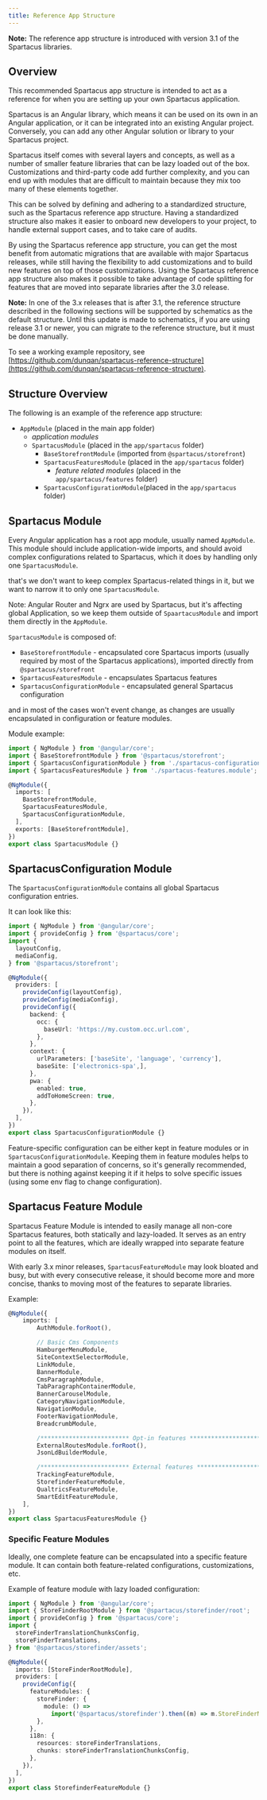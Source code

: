 ```yaml
---
title: Reference App Structure
---
```


**Note:** The reference app structure is introduced with version 3.1 of the Spartacus libraries.

## Overview

This recommended Spartacus app structure is intended to act as a reference for when you are setting up your own Spartacus application.

Spartacus is an Angular library, which means it can be used on its own in an Angular application, or it can be integrated into an existing Angular project. Conversely, you can add any other Angular solution or library to your Spartacus project.

Spartacus itself comes with several layers and concepts, as well as a number of smaller feature libraries that can be lazy loaded out of the box. Customizations and third-party code add further complexity, and you can end up with modules that are difficult to maintain because they mix too many of these elements together.

This can be solved by defining and adhering to a standardized structure, such as the Spartacus reference app structure. Having a standardized structure also makes it easier to onboard new developers to your project, to handle external support cases, and to take care of audits.

By using the Spartacus reference app structure, you can get the most benefit from automatic migrations that are available with major Spartacus releases, while still having the flexibility to add customizations and to build new features on top of those customizations. Using the Spartacus reference app structure also makes it possible to take advantage of code splitting for features that are moved into separate libraries after the 3.0 release.  

**Note:** In one of the 3.x releases that is after 3.1, the reference structure described in the following sections will be supported by schematics as the default structure. Until this update is made to schematics, if you are using release 3.1 or newer, you can migrate to the reference structure, but it must be done manually.

To see a working example repository, see [https://github.com/dunqan/spartacus-reference-structure](https://github.com/dunqan/spartacus-reference-structure).

## Structure Overview

The following is an example of the reference app structure:

- `AppModule` (placed in the main app folder)
  - _application modules_
  - `SpartacusModule` (placed in the `app/spartacus` folder)
    - `BaseStorefrontModule` (imported from `@spartacus/storefront`)
    - `SpartacusFeaturesModule` (placed in the `app/spartacus` folder)
      - _feature related modules_ (placed in the `app/spartacus/features` folder)
    - `SpartacusConfigurationModule`(placed in the `app/spartacus` folder)

## Spartacus Module

Every Angular application has a root app module, usually named `AppModule`. This module should include application-wide imports, and should avoid complex configurations related to Spartacus, which it does by handling only one `SpartacusModule`.

 that's we don't want to keep complex Spartacus-related things in it, but we want to narrow it to only one `SpartacusModule`.

Note:
Angular Router and Ngrx are used by Spartacus, but it's affecting global Application, so we keep them outside of `SpaartacusModule` and import them directly in the `AppModule`.

`SpartacusModule` is composed of:
- `BaseStorefrontModule` - encapsulated core Spartacus imports (usually required by most of the Spartacus applications), imported directly from `@spartacus/storefront`
- `SpartacusFeaturesModule` - encapsulates Spartacus features
- `SpartacusConfigurationModule` - encapsulated general Spartacus configuration

and in most of the cases won't event change, as changes are usually encapsulated in configuration or feature modules. 

Module example: 
```typescript
import { NgModule } from '@angular/core';
import { BaseStorefrontModule } from '@spartacus/storefront';
import { SpartacusConfigurationModule } from './spartacus-configuration.module';
import { SpartacusFeaturesModule } from './spartacus-features.module';

@NgModule({
  imports: [
    BaseStorefrontModule,
    SpartacusFeaturesModule,
    SpartacusConfigurationModule,
  ],
  exports: [BaseStorefrontModule],
})
export class SpartacusModule {}
```

## SpartacusConfiguration Module

The `SpartacusConfigurationModule` contains all global Spartacus configuration entries.


It can look like this:
```typescript
import { NgModule } from '@angular/core';
import { provideConfig } from '@spartacus/core';
import {
  layoutConfig,
  mediaConfig,
} from '@spartacus/storefront';

@NgModule({
  providers: [
    provideConfig(layoutConfig),
    provideConfig(mediaConfig),
    provideConfig({
      backend: {
        occ: {
          baseUrl: 'https://my.custom.occ.url.com',
        },
      },
      context: {
        urlParameters: ['baseSite', 'language', 'currency'],
        baseSite: ['electronics-spa',],
      },
      pwa: {
        enabled: true,
        addToHomeScreen: true,
      },
    }),
  ],
})
export class SpartacusConfigurationModule {}
```

Feature-specific configuration can be either kept in feature modules or in `SpartacusConfigurationModule`. Keeping them in feature modules helps to maintain a good separation of concerns, so it's generally recommended, but there is nothing against keeping it if it helps to solve specific issues (using some env flag to change configuration).

## Spartacus Feature Module

Spartacus Feature Module is intended to easily manage all non-core Spartacus features, both statically and lazy-loaded. It serves as an entry point to all the features, which are ideally wrapped into separate feature modules on itself.

With early 3.x minor releases, `SpartacusFeatureModule` may look bloated and busy, but with every consecutive release, it should become more and more concise, thanks to moving most of the features to separate libraries.

Example:
```typescript
@NgModule({
    imports: [
        AuthModule.forRoot(),

        // Basic Cms Components
        HamburgerMenuModule,
        SiteContextSelectorModule,
        LinkModule,
        BannerModule,
        CmsParagraphModule,
        TabParagraphContainerModule,
        BannerCarouselModule,
        CategoryNavigationModule,
        NavigationModule,
        FooterNavigationModule,
        BreadcrumbModule,

        /************************* Opt-in features *************************/
        ExternalRoutesModule.forRoot(),
        JsonLdBuilderModule,

        /************************* External features *************************/
        TrackingFeatureModule,
        StorefinderFeatureModule,
        QualtricsFeatureModule,
        SmartEditFeatureModule,
    ],
})
export class SpartacusFeaturesModule {}
```

### Specific Feature Modules

Ideally, one complete feature can be encapsulated into a specific feature module.
It can contain both feature-related configurations, customizations, etc.

Example of feature module with lazy loaded configuration:
```typescript
import { NgModule } from '@angular/core';
import { StoreFinderRootModule } from '@spartacus/storefinder/root';
import { provideConfig } from '@spartacus/core';
import {
  storeFinderTranslationChunksConfig,
  storeFinderTranslations,
} from '@spartacus/storefinder/assets';

@NgModule({
  imports: [StoreFinderRootModule],
  providers: [
    provideConfig({
      featureModules: {
        storeFinder: {
          module: () =>
            import('@spartacus/storefinder').then((m) => m.StoreFinderModule),
        },
      },
      i18n: {
        resources: storeFinderTranslations,
        chunks: storeFinderTranslationChunksConfig,
      },
    }),
  ],
})
export class StorefinderFeatureModule {}
```
